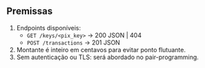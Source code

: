 ## Premissas

1. Endpoints disponíveis:
   * `GET /keys/<pix_key>` → 200 JSON | 404
   * `POST /transactions`  → 201 JSON
2. Montante é inteiro em centavos para evitar ponto flutuante.
3. Sem autenticação ou TLS: será abordado no pair-programming.
